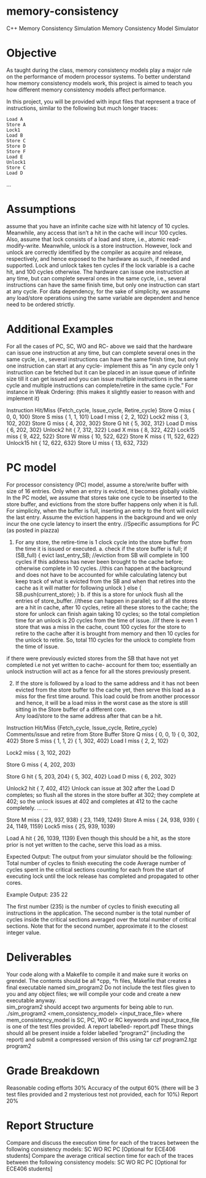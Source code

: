 # memory-consistency
C++ Memory Consistency Simulation
Memory Consistency Model Simulator
# Objective
 As taught during the class, memory consistency models play a major rule on the performance of modern processor systems. To better understand how memory consistency models work, this project is aimed to teach you how different memory consistency models affect performance.
 
 In this project, you will be provided with input files that represent a trace of instructions, similar to the following but much longer traces:

    Load A
    Store A
    Lock1
    Load B
    Store C
    Store D
    Store F
    Load E
    Unlock1
    Store C
    Load D
…

# Assumptions
 assume that you have an infinite cache size with hit latency of 10 cycles. Meanwhile, any access that isn’t a hit in the cache will incur 100 cycles. Also, assume that lock consists of a load and store, i.e., atomic read-modify-write. Meanwhile, unlock is a store instruction. However, lock and unlock are correctly identified by the compiler as acquire and release, respectively, and hence exposed to the hardware as such, if needed and supported. Lock and unlock takes ten cycles if the lock variable is a cache hit, and 100 cycles otherwise. The hardware can issue one instruction at any time, but can complete several ones in the same cycle, i.e., several instructions can have the same finish time, but only one instruction can start at any cycle. For data dependency, for the sake of simplicity, we assume any load/store operations using the same variable are dependent and hence need to be ordered strictly.

# Additional Examples
 For all the cases of PC, SC, WO and RC- above we said that the hardware can issue one instruction at any time, but can complete several ones in the same cycle, i.e., several instructions can have the same finish time, but only one instruction can start at any cycle- implement this as “in any cycle only 1 instruction can be fetched but it can be placed in an issue queue of infinite size till it can get issued and you can issue multiple instructions in the same cycle and multiple instructions can complete/retire in the same cycle.”
 For instance in Weak Ordering: (this makes it slightly easier to reason with and implement it) 

 Instruction
 Hit/Miss
 {Fetch_cycle, Issue_cycle, Retire_cycle}
 Store Q
 miss
 { 0, 0, 100}
 Store S
 miss
 { 1, 1, 101}
 Load I
 miss
 { 2, 2, 102}
 Lock2
 miss
{ 3, 102, 202}
 Store G
 miss
 { 4, 202, 302}
 Store G
 hit
 { 5, 302, 312}
 Load D
 miss
 { 6, 202, 302}
 Unlock2
 hit
 { 7, 312, 322}
 Load X
 miss
 { 8, 322, 422}
 Lock15
 miss
 { 9, 422, 522}
 Store W
 miss
 { 10, 522, 622}
 Store K
 miss
 { 11, 522, 622}
 Unlock15
 hit
 { 12, 622, 632}
 Store U
 miss
 { 13, 632, 732}

# PC model
 For processor consistency (PC) model, assume a store/write buffer with size of 16 entries. Only when an entry is evicted, it becomes globally visible. In the PC model, we assume that stores take one cycle to be inserted to the store buffer, and evictions from the store buffer happens only when it is full. For simplicity, when the buffer is full, inserting an entry to the front will evict the last entry. Assume the eviction happens in the background and we only incur the one cycle latency to insert the entry. 
 //Specific assumptions for PC (as posted in piazza)
 1. For any store, the retire-time is 1 clock cycle into the store buffer from the time it is issued or executed.
 a. check if the store buffer is full; 
 if (SB_full) {
 evict last_entry_SB; //eviction from SB will complete in 100 cycles if this address has never been brought to the cache before; otherwise complete in 10 cycles.
 //this can happen at the background and does not have to be accounted for while calculating latency but keep track of what is evicted from the SB and when that retires into the cache as it will matter for following unlock 
 } else {
 SB.push(current_store);
 }
 b. if this is a store for unlock 
 flush all the entries of store_buffer. 
 //these can happen in parallel; so if all the stores are a hit in cache, after 10 cycles, retire all these stores to the cache; the store for unlock can finish again taking 10 cycles; so the total completion time for an unlock is 20 cycles from the time of issue.
 //if there is even 1 store that was a miss in the cache, count 100 cycles for the store to retire to the cache after it is brought from memory and then 10 cycles for the unlock to retire. So, total 110 cycles for the unlock to complete from the time of issue. 
 
 if there were previously evicted stores from the SB that have not yet completed i.e not yet written to cache- account for them too; essentially an unlock instruction will act as a fence for all the stores previously present.  
 
 2. If the store is followed by a load to the same address and it has not been evicted from the store buffer to the cache yet, then serve this load as a miss for the first time around. This load could be from another processor and hence, it will be a load miss in the worst case as the store is still sitting in the Store buffer of a different core.   
 Any load/store to the same address after that can be a hit.
 
 Instruction
 Hit/Miss
 {Fetch_cycle, Issue_cycle, Retire_cycle}
 Comments/issue and retire from Store Buffer
 Store Q
 miss
 { 0, 0, 1}
 { 0, 302, 402}
 Store S
 miss
 { 1, 1, 2}
 { 1, 302, 402}
 Load I
 miss
 { 2, 2, 102}
 
 
 Lock2
 miss
 { 3, 102, 202}
 
 
 Store G
 miss
 { 4, 202, 203}
 
 
 Store G
 hit
 { 5, 203, 204}
 { 5, 302, 402}
 Load D
 miss
 { 6, 202, 302}
 
 
 Unlock2
 hit
 { 7, 402, 412}
 Unlock can issue at 302 after the Load D completes; so flush all the stores in the store buffer at 302; they complete at 402; so the unlock issues at 402 and completes at 412 to the cache completely.
 …
 …
 
 Store M
 miss
 { 23, 937, 938}
 { 23, 1149, 1249}
 Store A
 miss
 { 24, 938, 939}
 { 24, 1149, 1159}
 Lock5
 miss
 { 25, 939, 1039}
 
 
 Load A
 hit
 { 26, 1039, 1139}
 Even though this should be a hit, as the store prior is not yet written to the cache, serve this load as a miss.
 
 
 Expected Output: The output from your simulator should be the following:
 Total number of cycles to finish executing the code
 Average number of cycles spent in the critical sections counting for each from the start of executing lock until the lock release has completed and propagated to other cores.
 
 Example Output:
 235 22
 
 The first number (235) is the number of cycles to finish executing all instructions in the application. The second number is the total number of cycles inside the critical sections averaged over the total number of critical sections. Note that for the second number, approximate it to the closest integer value.

# Deliverables
 Your code along with a Makefile to compile it and make sure it works on grendel.
 The contents should be all *cpp, *h files, Makefile that creates a final executable named sim_program2
 Do not include the test files given to you and any object files; we will compile your code and create a new executable anyway.  
 sim_program2 should accept two arguments for being able to run.
 ./sim_program2 <mem_consistency_model> <input_trace_file>
 where mem_consistency_model is SC, PC, WO or RC keywords and input_trace_file is one of the test files provided.
 A report labelled- report.pdf
 These things should all be present inside a folder labelled “program2” (including the report) and submit a compressed version of this using
 tar czf program2.tgz program2
 

# Grade Breakdown
 Reasonable coding efforts 30%
 Accuracy of the output 60% (there will be 3 test files provided and 2 mysterious test not provided, each for 10%)
 Report 20%

# Report Structure
 Compare and discuss the execution time for each of the traces between the following consistency models: 
 SC
 WO
 RC
 PC [Optional for ECE406 students]
 Compare the average critical section time for each of the traces between the following consistency models: 
 SC
 WO
 RC
 PC [Optional for ECE406 students]
 